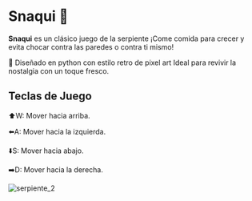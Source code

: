 # Snaqui 🐍
**Snaqui** es un clásico juego de la serpiente ¡Come comida para crecer y evita chocar contra las paredes o contra ti mismo! 

👾 Diseñado en python con estilo retro de pixel art Ideal para revivir la nostalgia con un toque fresco.

## Teclas de Juego
⬆️W: Mover hacia arriba.

⬅️A: Mover hacia la izquierda.

⬇️S: Mover hacia abajo.

➡️D: Mover hacia la derecha.

![serpiente_2](https://github.com/user-attachments/assets/571c0c78-e776-457d-98eb-1fa5c5046be5)
